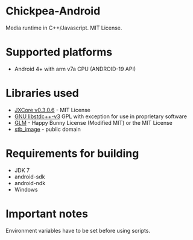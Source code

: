 # Chickpea-Android

Media runtime in C++/Javascript. MIT License.

# Supported platforms

 * Android 4+ with arm v7a CPU (ANDROID-19 API)

# Libraries used

 * [JXCore v0.3.0.6](https://github.com/jxcore/jxcore) - MIT License
 * [GNU libstdc++-v3](https://gcc.gnu.org/libstdc++/) GPL with exception for use in proprietary software
 * [GLM](https://github.com/g-truc/glm) - Happy Bunny License (Modified MIT) or the MIT License
 * [stb_image](https://github.com/nothings/stb) - public domain

# Requirements for building

 * JDK 7
 * android-sdk
 * android-ndk
 * Windows

# Important notes

Environment variables have to be set before using scripts.
